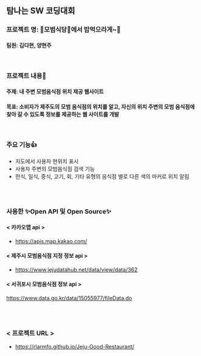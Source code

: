 탐나는 SW 코딩대회
---------------------------------------

### 프로젝트 명: 🍴모범식당🍴에서 밥먹으라게~🍚

#### 팀원:  김다현, 양현주
<br>

### 프로젝트 내용💪

#### 주제: 내 주변 모범음식점 위치 제공 웹사이트
#### 목표: 소비자가 제주도의 모범 음식점의 위치를 알고, 자신의 위치 주변의 모범 음식점에 찾아 갈 수 있도록 정보를 제공하는 웹 사이트를 개발
<br>

### 주요 기능👍
- 지도에서 사용자 현위치 표시
- 사용자 주변의 모범음식점 검색 기능
- 한식, 일식, 중식, 고기, 회, 기타 유형의 음식점 별로 다른 색의 마커로 위치 알림
<br>
<br>

### 사용한 ✨Open API 및 Open Source✨

#### < 카카오맵 api >
- https://apis.map.kakao.com/

#### < 제주시 모범음식점 지정 정보 api >
- https://www.jejudatahub.net/data/view/data/362

#### < 서귀포시 모범음식점 정보 api >
https://www.data.go.kr/data/15055977/fileData.do

<br>
<br>

### < 프로젝트 URL >
- https://rlarmfo.github.io/Jeju-Good-Restaurant/
  
